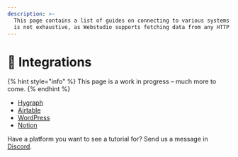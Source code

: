 ```yaml
---
description: >-
  This page contains a list of guides on connecting to various systems. The list
  is not exhaustive, as Webstudio supports fetching data from any HTTP API.
---
```


# 🔗 Integrations

{% hint style="info" %}
This page is a work in progress – much more to come.
{% endhint %}

* [Hygraph](hygraph.md)
* [Airtable](airtable.md)
* [WordPress](wordpress.md)
* [Notion](notion.md)

Have a platform you want to see a tutorial for? Send us a message in [Discord](https://discord.gg/UNdyrDkq5r).
